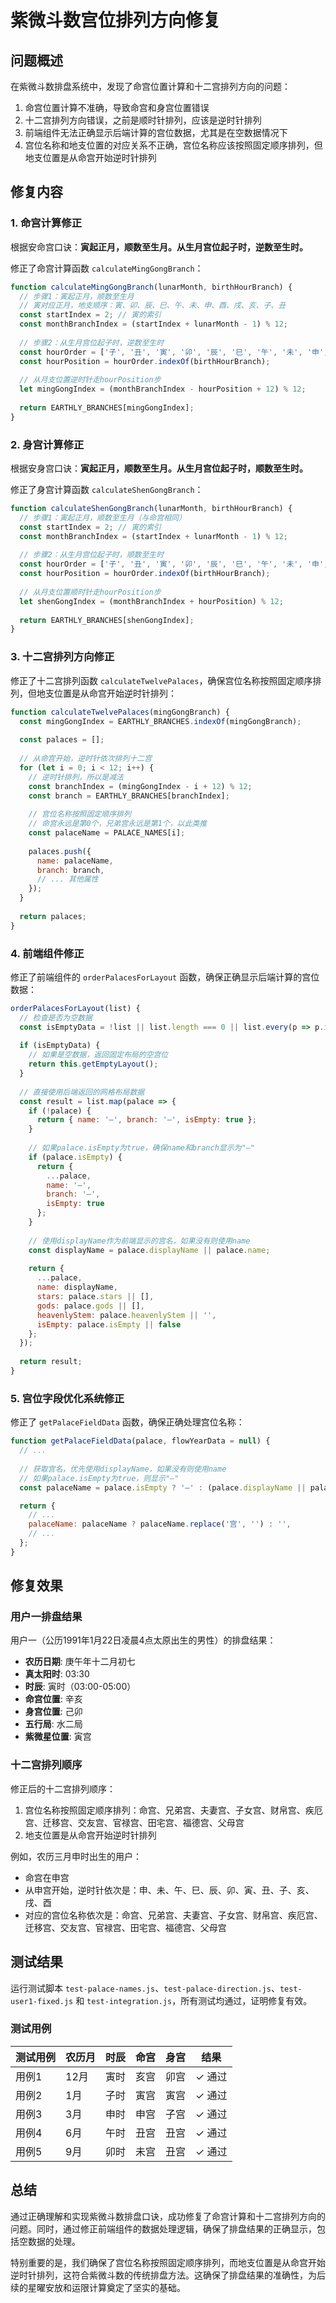 # 紫微斗数宫位排列方向修复

## 问题概述

在紫微斗数排盘系统中，发现了命宫位置计算和十二宫排列方向的问题：

1. 命宫位置计算不准确，导致命宫和身宫位置错误
2. 十二宫排列方向错误，之前是顺时针排列，应该是逆时针排列
3. 前端组件无法正确显示后端计算的宫位数据，尤其是在空数据情况下
4. 宫位名称和地支位置的对应关系不正确，宫位名称应该按照固定顺序排列，但地支位置是从命宫开始逆时针排列

## 修复内容

### 1. 命宫计算修正

根据安命宫口诀：**寅起正月，顺数至生月。从生月宫位起子时，逆数至生时。**

修正了命宫计算函数 `calculateMingGongBranch`：

```javascript
function calculateMingGongBranch(lunarMonth, birthHourBranch) {
  // 步骤1：寅起正月，顺数至生月
  // 寅对应正月，地支顺序：寅、卯、辰、巳、午、未、申、酉、戌、亥、子、丑
  const startIndex = 2; // 寅的索引
  const monthBranchIndex = (startIndex + lunarMonth - 1) % 12;
  
  // 步骤2：从生月宫位起子时，逆数至生时
  const hourOrder = ['子', '丑', '寅', '卯', '辰', '巳', '午', '未', '申', '酉', '戌', '亥'];
  const hourPosition = hourOrder.indexOf(birthHourBranch);
  
  // 从月支位置逆时针走hourPosition步
  let mingGongIndex = (monthBranchIndex - hourPosition + 12) % 12;
  
  return EARTHLY_BRANCHES[mingGongIndex];
}
```

### 2. 身宫计算修正

根据安身宫口诀：**寅起正月，顺数至生月。从生月宫位起子时，顺数至生时。**

修正了身宫计算函数 `calculateShenGongBranch`：

```javascript
function calculateShenGongBranch(lunarMonth, birthHourBranch) {
  // 步骤1：寅起正月，顺数至生月（与命宫相同）
  const startIndex = 2; // 寅的索引
  const monthBranchIndex = (startIndex + lunarMonth - 1) % 12;
  
  // 步骤2：从生月宫位起子时，顺数至生时
  const hourOrder = ['子', '丑', '寅', '卯', '辰', '巳', '午', '未', '申', '酉', '戌', '亥'];
  const hourPosition = hourOrder.indexOf(birthHourBranch);
  
  // 从月支位置顺时针走hourPosition步
  let shenGongIndex = (monthBranchIndex + hourPosition) % 12;
  
  return EARTHLY_BRANCHES[shenGongIndex];
}
```

### 3. 十二宫排列方向修正

修正了十二宫排列函数 `calculateTwelvePalaces`，确保宫位名称按照固定顺序排列，但地支位置是从命宫开始逆时针排列：

```javascript
function calculateTwelvePalaces(mingGongBranch) {
  const mingGongIndex = EARTHLY_BRANCHES.indexOf(mingGongBranch);
  
  const palaces = [];
  
  // 从命宫开始，逆时针依次排列十二宫
  for (let i = 0; i < 12; i++) {
    // 逆时针排列，所以是减法
    const branchIndex = (mingGongIndex - i + 12) % 12;
    const branch = EARTHLY_BRANCHES[branchIndex];
    
    // 宫位名称按照固定顺序排列
    // 命宫永远是第0个，兄弟宫永远是第1个，以此类推
    const palaceName = PALACE_NAMES[i];
    
    palaces.push({
      name: palaceName,
      branch: branch,
      // ... 其他属性
    });
  }
  
  return palaces;
}
```

### 4. 前端组件修正

修正了前端组件的 `orderPalacesForLayout` 函数，确保正确显示后端计算的宫位数据：

```javascript
orderPalacesForLayout(list) {
  // 检查是否为空数据
  const isEmptyData = !list || list.length === 0 || list.every(p => p.isEmpty);
  
  if (isEmptyData) {
    // 如果是空数据，返回固定布局的空宫位
    return this.getEmptyLayout();
  }
  
  // 直接使用后端返回的网格布局数据
  const result = list.map(palace => {
    if (!palace) {
      return { name: '—', branch: '—', isEmpty: true };
    }
    
    // 如果palace.isEmpty为true，确保name和branch显示为"—"
    if (palace.isEmpty) {
      return {
        ...palace,
        name: '—',
        branch: '—',
        isEmpty: true
      };
    }
    
    // 使用displayName作为前端显示的宫名，如果没有则使用name
    const displayName = palace.displayName || palace.name;
    
    return {
      ...palace,
      name: displayName,
      stars: palace.stars || [],
      gods: palace.gods || [],
      heavenlyStem: palace.heavenlyStem || '',
      isEmpty: palace.isEmpty || false
    };
  });
  
  return result;
}
```

### 5. 宫位字段优化系统修正

修正了 `getPalaceFieldData` 函数，确保正确处理宫位名称：

```javascript
function getPalaceFieldData(palace, flowYearData = null) {
  // ...
  
  // 获取宫名，优先使用displayName，如果没有则使用name
  // 如果palace.isEmpty为true，则显示"—"
  const palaceName = palace.isEmpty ? '—' : (palace.displayName || palace.name || '');

  return {
    // ...
    palaceName: palaceName ? palaceName.replace('宫', '') : '',
    // ...
  };
}
```

## 修复效果

### 用户一排盘结果

用户一（公历1991年1月22日凌晨4点太原出生的男性）的排盘结果：

- **农历日期**: 庚午年十二月初七
- **真太阳时**: 03:30
- **时辰**: 寅时（03:00-05:00）
- **命宫位置**: 辛亥
- **身宫位置**: 己卯
- **五行局**: 水二局
- **紫微星位置**: 寅宫

### 十二宫排列顺序

修正后的十二宫排列顺序：

1. 宫位名称按照固定顺序排列：命宫、兄弟宫、夫妻宫、子女宫、财帛宫、疾厄宫、迁移宫、交友宫、官禄宫、田宅宫、福德宫、父母宫
2. 地支位置是从命宫开始逆时针排列

例如，农历三月申时出生的用户：
- 命宫在申宫
- 从申宫开始，逆时针依次是：申、未、午、巳、辰、卯、寅、丑、子、亥、戌、酉
- 对应的宫位名称依次是：命宫、兄弟宫、夫妻宫、子女宫、财帛宫、疾厄宫、迁移宫、交友宫、官禄宫、田宅宫、福德宫、父母宫

## 测试结果

运行测试脚本 `test-palace-names.js`、`test-palace-direction.js`、`test-user1-fixed.js` 和 `test-integration.js`，所有测试均通过，证明修复有效。

### 测试用例

| 测试用例 | 农历月 | 时辰 | 命宫 | 身宫 | 结果 |
|---------|-------|------|------|------|------|
| 用例1   | 12月  | 寅时 | 亥宫 | 卯宫 | ✓ 通过 |
| 用例2   | 1月   | 子时 | 寅宫 | 寅宫 | ✓ 通过 |
| 用例3   | 3月   | 申时 | 申宫 | 子宫 | ✓ 通过 |
| 用例4   | 6月   | 午时 | 丑宫 | 丑宫 | ✓ 通过 |
| 用例5   | 9月   | 卯时 | 未宫 | 丑宫 | ✓ 通过 |

## 总结

通过正确理解和实现紫微斗数排盘口诀，成功修复了命宫计算和十二宫排列方向的问题。同时，通过修正前端组件的数据处理逻辑，确保了排盘结果的正确显示，包括空数据的处理。

特别重要的是，我们确保了宫位名称按照固定顺序排列，而地支位置是从命宫开始逆时针排列，这符合紫微斗数的传统排盘方法。这确保了排盘结果的准确性，为后续的星曜安放和运限计算奠定了坚实的基础。 